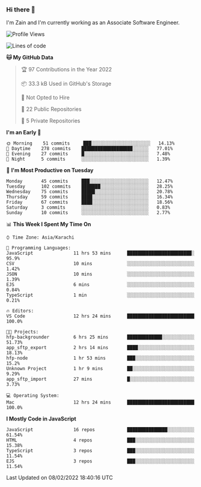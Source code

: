 ### Hi there 👋

I'm Zain and I'm currently working as an Associate Software Engineer.

<!--START_SECTION:waka-->
![Profile Views](http://img.shields.io/badge/Profile%20Views-0-blue)

![Lines of code](https://img.shields.io/badge/From%20Hello%20World%20I%27ve%20Written-3%20Million%20lines%20of%20code-blue)

**🐱 My GitHub Data** 

> 🏆 97 Contributions in the Year 2022
 > 
> 📦 33.3 kB Used in GitHub's Storage 
 > 
> 🚫 Not Opted to Hire
 > 
> 📜 22 Public Repositories 
 > 
> 🔑 5 Private Repositories  
 > 
**I'm an Early 🐤** 

```text
🌞 Morning    51 commits     ███░░░░░░░░░░░░░░░░░░░░░░   14.13% 
🌆 Daytime    278 commits    ███████████████████░░░░░░   77.01% 
🌃 Evening    27 commits     █░░░░░░░░░░░░░░░░░░░░░░░░   7.48% 
🌙 Night      5 commits      ░░░░░░░░░░░░░░░░░░░░░░░░░   1.39%

```
📅 **I'm Most Productive on Tuesday** 

```text
Monday       45 commits     ███░░░░░░░░░░░░░░░░░░░░░░   12.47% 
Tuesday      102 commits    ███████░░░░░░░░░░░░░░░░░░   28.25% 
Wednesday    75 commits     █████░░░░░░░░░░░░░░░░░░░░   20.78% 
Thursday     59 commits     ████░░░░░░░░░░░░░░░░░░░░░   16.34% 
Friday       67 commits     ████░░░░░░░░░░░░░░░░░░░░░   18.56% 
Saturday     3 commits      ░░░░░░░░░░░░░░░░░░░░░░░░░   0.83% 
Sunday       10 commits     ░░░░░░░░░░░░░░░░░░░░░░░░░   2.77%

```


📊 **This Week I Spent My Time On** 

```text
⌚︎ Time Zone: Asia/Karachi

💬 Programming Languages: 
JavaScript               11 hrs 53 mins      ████████████████████████░   95.9% 
CSV                      10 mins             ░░░░░░░░░░░░░░░░░░░░░░░░░   1.42% 
JSON                     10 mins             ░░░░░░░░░░░░░░░░░░░░░░░░░   1.39% 
EJS                      6 mins              ░░░░░░░░░░░░░░░░░░░░░░░░░   0.84% 
TypeScript               1 min               ░░░░░░░░░░░░░░░░░░░░░░░░░   0.21%

🔥 Editors: 
VS Code                  12 hrs 24 mins      █████████████████████████   100.0%

🐱‍💻 Projects: 
hfp-backgrounder         6 hrs 25 mins       █████████████░░░░░░░░░░░░   51.73% 
app_sftp_export          2 hrs 14 mins       ████░░░░░░░░░░░░░░░░░░░░░   18.13% 
hfp-node                 1 hr 53 mins        ███░░░░░░░░░░░░░░░░░░░░░░   15.2% 
Unknown Project          1 hr 9 mins         ██░░░░░░░░░░░░░░░░░░░░░░░   9.29% 
app_sftp_import          27 mins             █░░░░░░░░░░░░░░░░░░░░░░░░   3.73%

💻 Operating System: 
Mac                      12 hrs 24 mins      █████████████████████████   100.0%

```

**I Mostly Code in JavaScript** 

```text
JavaScript               16 repos            ███████████████░░░░░░░░░░   61.54% 
HTML                     4 repos             ███░░░░░░░░░░░░░░░░░░░░░░   15.38% 
TypeScript               3 repos             ███░░░░░░░░░░░░░░░░░░░░░░   11.54% 
EJS                      3 repos             ███░░░░░░░░░░░░░░░░░░░░░░   11.54%

```



 Last Updated on 08/02/2022 18:40:16 UTC
<!--END_SECTION:waka-->

<!--
**ZainAmjad68/ZainAmjad68** is a ✨ _special_ ✨ repository because its `README.md` (this file) appears on your GitHub profile.

Here are some ideas to get you started:

- 🔭 I’m currently working on ...
- 🌱 I’m currently learning ...
- 👯 I’m looking to collaborate on ...
- 🤔 I’m looking for help with ...
- 💬 Ask me about ...
- 📫 How to reach me: ...
- 😄 Pronouns: ...
- ⚡ Fun fact: ...
-->
